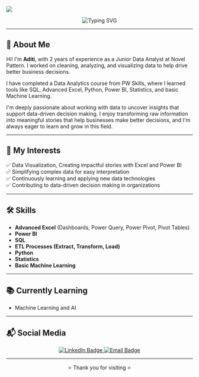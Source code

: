 <img src="https://capsule-render.vercel.app/api?type=waving&color=gradient&height=100&section=header&text=Hi+I'm+Aditi+👋&fontSize=30" />

<p align="center">
 
  <img src="https://readme-typing-svg.demolab.com?font=Fira+Code&size=24&pause=1000&color=F7BE3D&center=true&vCenter=true&width=800&lines=Data+Analyst+%7C+Excel%2C+SQL%2C+Python%2C+Power+BI+Enthusiast" alt="Typing SVG" />
</p>



---

## 🌟 About Me

Hi! I'm **Aditi**, with 2 years of experience as a Junior Data Analyst at Novel Pattern. I worked on cleaning, analyzing, and visualizing data to help drive better business decisions.

I have completed a Data Analytics course from PW Skills, where I learned tools like SQL, Advanced Excel, Python, Power BI, Statistics, and basic Machine Learning.

I'm deeply passionate about working with data to uncover insights that support data-driven decision making. I enjoy transforming raw information into meaningful stories that help businesses make better decisions, and I'm always eager to learn and grow in this field.


---

## 🎯 My Interests

✅ Data Visualization, Creating impactful stories with Excel and Power BI  
✅ Simplifying complex data for easy interpretation  
✅ Continuously learning and applying new data technologies  
✅ Contributing to data-driven decision making in organizations  

---

## 🛠️ Skills

- **Advanced Excel** (Dashboards, Power Query, Power Pivot, Pivot Tables)  
- **Power BI**  
- **SQL**
- **ETL Processes (Extract, Transform, Load)**
- **Python**  
- **Statistics**  
- **Basic Machine Learning**  

---

## 📚 Currently Learning

- Machine Learning and AI

---

## 📬 Social Media

<p align="center">
  <a href="www.linkedin.com/in/
aditi-sharma719
Vanity URL name
" target="_blank">
    <img src="https://img.shields.io/badge/LinkedIn-Connect-blue?style=for-the-badge&logo=linkedin" alt="LinkedIn Badge"/>
  </a>
  <a href="mailto:aditisharma8416@gmail.com" target="_blank">
    <img src="https://img.shields.io/badge/Email-Send-red?style=for-the-badge&logo=gmail" alt="Email Badge"/>
  </a>
</p>

---

<p align="center">
  ⭐ Thank you for visiting ⭐
</p>

